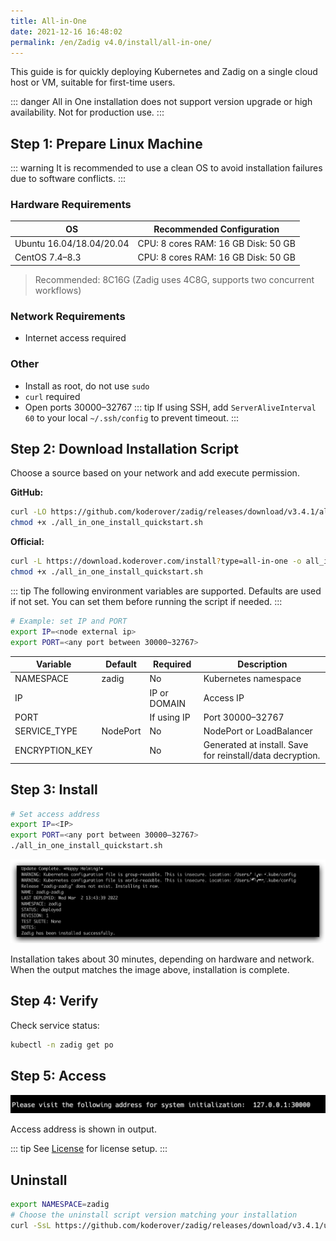 ```yaml
---
title: All-in-One
date: 2021-12-16 16:48:02
permalink: /en/Zadig v4.0/install/all-in-one/
---
```


This guide is for quickly deploying Kubernetes and Zadig on a single cloud host or VM, suitable for first-time users.

::: danger
All in One installation does not support version upgrade or high availability. Not for production use.
:::

## Step 1: Prepare Linux Machine

::: warning
It is recommended to use a clean OS to avoid installation failures due to software conflicts.
:::

### Hardware Requirements

| OS | Recommended Configuration |
|----|--------------------------|
| Ubuntu 16.04/18.04/20.04 | CPU: 8 cores  RAM: 16 GB  Disk: 50 GB |
| CentOS 7.4–8.3           | CPU: 8 cores  RAM: 16 GB  Disk: 50 GB |

> Recommended: 8C16G (Zadig uses 4C8G, supports two concurrent workflows)

### Network Requirements
- Internet access required

### Other
- Install as root, do not use `sudo`
- `curl` required
- Open ports 30000–32767
::: tip
If using SSH, add `ServerAliveInterval 60` to your local `~/.ssh/config` to prevent timeout.
:::

## Step 2: Download Installation Script

Choose a source based on your network and add execute permission.

**GitHub:**
```bash
curl -LO https://github.com/koderover/zadig/releases/download/v3.4.1/all_in_one_install_quickstart.sh
chmod +x ./all_in_one_install_quickstart.sh
```

**Official:**
```bash
curl -L https://download.koderover.com/install?type=all-in-one -o all_in_one_install_quickstart.sh
chmod +x ./all_in_one_install_quickstart.sh
```

::: tip
The following environment variables are supported. Defaults are used if not set. You can set them before running the script if needed.
:::

```bash
# Example: set IP and PORT
export IP=<node external ip>
export PORT=<any port between 30000~32767>
```

| Variable        | Default   | Required         | Description |
|-----------------|-----------|------------------|-------------|
| NAMESPACE       | zadig     | No               | Kubernetes namespace |
| IP              |           | IP or DOMAIN     | Access IP |
| PORT            |           | If using IP      | Port 30000–32767 |
| SERVICE_TYPE    | NodePort  | No               | NodePort or LoadBalancer |
| ENCRYPTION_KEY  |           | No               | Generated at install. Save for reinstall/data decryption. |

## Step 3: Install

```bash
# Set access address
export IP=<IP>
export PORT=<any port between 30000–32767>
./all_in_one_install_quickstart.sh
```

<img src="../../../_images/all_in_one_success.png" alt="Install result" title="Install result">

Installation takes about 30 minutes, depending on hardware and network. When the output matches the image above, installation is complete.

## Step 4: Verify

Check service status:

```bash
kubectl -n zadig get po
```

## Step 5: Access

<img src="../../../_images/get_endpoint.png" alt="Access endpoint" title="Access endpoint">

Access address is shown in output.

::: tip
See [License](/en/Zadig%20v4.0/enterprise-mgr/#license) for license setup.
:::

## Uninstall

```bash
export NAMESPACE=zadig
# Choose the uninstall script version matching your installation
curl -SsL https://github.com/koderover/zadig/releases/download/v3.4.1/uninstall.sh | bash
```